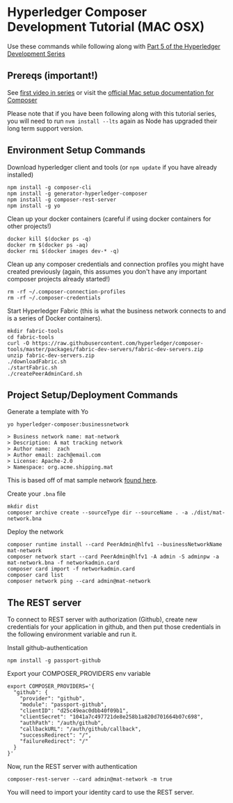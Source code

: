 # Hyperledger Composer Development Tutorial (MAC OSX)

Use these commands while following along with [Part 5 of the Hyperledger Development Series](https://youtu.be/TbPsou9ok7Y)

## Prereqs (important!)

See [first video in series](https://www.youtube.com/watch?v=nS_MRqAeEbQ) or visit the [official Mac setup documentation for Composer](https://hyperledger.github.io/composer/installing/prereqs-mac.html)

Please note that if you have been following along with this tutorial series, you will need to run `nvm install --lts` again as Node has upgraded their long term support version.

## Environment Setup Commands

Download hyperledger client and tools (or `npm update` if you have already installed)

```
npm install -g composer-cli
npm install -g generator-hyperledger-composer
npm install -g composer-rest-server
npm install -g yo
```

Clean up your docker containers (careful if using docker containers for other projects!)

```
docker kill $(docker ps -q)
docker rm $(docker ps -aq)
docker rmi $(docker images dev-* -q)
```

Clean up any composer credentials and connection profiles you might have created previously (again, this assumes you don't have any important composer projects already started!)

```
rm -rf ~/.composer-connection-profiles
rm -rf ~/.composer-credentials
```

Start Hyperledger Fabric (this is what the business network connects to and is a series of Docker containers).

```
mkdir fabric-tools
cd fabric-tools
curl -O https://raw.githubusercontent.com/hyperledger/composer-tools/master/packages/fabric-dev-servers/fabric-dev-servers.zip
unzip fabric-dev-servers.zip
./downloadFabric.sh
./startFabric.sh
./createPeerAdminCard.sh
```

## Project Setup/Deployment Commands

Generate a template with Yo

```
yo hyperledger-composer:businessnetwork

> Business network name: mat-network
> Description: A mat tracking network
> Author name:  zach
> Author email: zach@email.com
> License: Apache-2.0
> Namespace: org.acme.shipping.mat
```

This is based off of mat sample network [found here](https://github.com/hyperledger/composer-sample-networks/tree/master/packages/mat-network).

Create your `.bna` file

```
mkdir dist
composer archive create --sourceType dir --sourceName . -a ./dist/mat-network.bna
```

Deploy the network

```
composer runtime install --card PeerAdmin@hlfv1 --businessNetworkName mat-network
composer network start --card PeerAdmin@hlfv1 -A admin -S adminpw -a mat-network.bna -f networkadmin.card
composer card import -f networkadmin.card
composer card list
composer network ping --card admin@mat-network
```

## The REST server

To connect to REST server with authorization (Github), create new credentials for your application in github, and then put those credentials in the following environment variable and run it.

Install github-authentication

```
npm install -g passport-github
```

Export your COMPOSER_PROVIDERS env variable

```
export COMPOSER_PROVIDERS='{
  "github": {
    "provider": "github",
    "module": "passport-github",
    "clientID": "d25c49eac0dbb40f09b1",                    
    "clientSecret": "1041a7c497721de8e258b1a820d701664b07c698",               
    "authPath": "/auth/github",
    "callbackURL": "/auth/github/callback",
    "successRedirect": "/",
    "failureRedirect": "/"
  }
}'
```

Now, run the REST server with authentication

```
composer-rest-server --card admin@mat-network -m true
```

You will need to import your identity card to use the REST server.